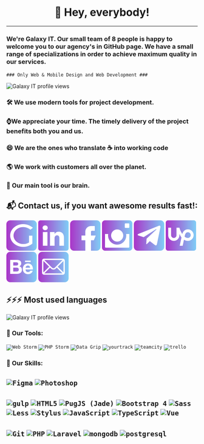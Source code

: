 <h1 align="center">👋 Hey, everybody!</h1>

---
### We're Galaxy IT. Our small team of 8 people is happy to welcome you to our agency's in GitHub page. We have a small range of specializations in order to achieve maximum quality in our services.

~~~
### Only Web & Mobile Design and Web Development ###
~~~

![Galaxy IT profile views][views]

### 🛠 We use modern tools for project development.

### ⌚We appreciate your time. The timely delivery of the project benefits both you and us.

### 😄 We are the ones who translate ☕ into working code

### 🌎 We work with customers all over the planet.

### 🧠 Our main tool is our brain.

## 📬 Contact us, if you want awesome results fast!:

[![website_src]][website]
[![linkedin_src]][linkedin]
[![facebook_src]][facebook]
[![instagram_src]][instagram]
[![telegram_src]][telegram]
[![upwork_src]][upwork]
[![behance_src]][behance]
[![mailto_src]][mailto]

## ⚡⚡⚡ Most used languages
![Galaxy IT profile views][stats]

### 🔨 Our Tools:
<code><img alt="Web Storm" width="40" height="40" src="https://cdn.worldvectorlogo.com/logos/webstorm-icon.svg" /></code>
<code><img alt="PHP Storm" width="40" height="40" src="https://cdn.worldvectorlogo.com/logos/phpstorm-1.svg" /></code>
<code><img alt="Data Grip" width="40" height="40" src="https://cdn.worldvectorlogo.com/logos/datagrip-icon.svg" /></code>
<code><img alt="yourtrack" width="40" height="40" src="https://cdn.worldvectorlogo.com/logos/yourtrack.svg" /></code>
<code><img alt="teamcity" width="40" height="40" src="https://cdn.worldvectorlogo.com/logos/teamcity-icon.svg" /></code>
<code><img alt="trello" width="40" height="40" src="https://cdn.worldvectorlogo.com/logos/trello.svg" /></code>

### 🔨 Our Skills:
<code><img alt="Figma" width="40" height="40" src="https://cdn.worldvectorlogo.com/logos/figma-1.svg" /></code>
<code><img alt="Photoshop" width="40" src="https://cdn.worldvectorlogo.com/logos/photoshop-cc.svg" /></code>
---
<code><img alt="gulp" width="15" height="40" src="https://cdn.worldvectorlogo.com/logos/gulp.svg" /></code>
<code><img alt="HTML5" width="40" src="https://image.flaticon.com/icons/svg/226/226269.svg" /></code>
<code><img alt="PugJS (Jade)" width="40" height="40" src="https://cdn.worldvectorlogo.com/logos/pug.svg" /></code>
<code><img alt="Bootstrap 4" width="40" height="40" src="https://cdn.worldvectorlogo.com/logos/bootstrap-4.svg" /></code>
<code><img alt="Sass" width="60" height="40" src="https://cdn.worldvectorlogo.com/logos/sass-1.svg" /></code>
<code><img alt="Less" width="60" height="40" src="https://cdn.worldvectorlogo.com/logos/less-63.svg" /></code>
<code><img alt="Stylus" width="60" height="40" src="https://cdn.worldvectorlogo.com/logos/stylus-1.svg" /></code>
<code><img alt="JavaScript" width="40" src="https://cdn.worldvectorlogo.com/logos/logo-javascript.svg" /></code>
<code><img alt="TypeScript" width="40" src="https://cdn.worldvectorlogo.com/logos/typescript.svg" /></code>
<code><img alt="Vue" width="40" height="40" src="https://cdn.worldvectorlogo.com/logos/vue-js-1.svg" /></code>
---
<code><img alt="Git" width="40" src="https://cdn.worldvectorlogo.com/logos/git-icon.svg" /></code>
<code><img alt="PHP" width="80" height="40" src="https://cdn.worldvectorlogo.com/logos/php-1.svg" /></code>
<code><img alt="Laravel" width="40" src="https://cdn.worldvectorlogo.com/logos/laravel-2.svg" /></code>
<code><img alt="mongodb" width="40" height="40" src="https://cdn.worldvectorlogo.com/logos/mongodb-icon-1.svg" /></code>
<code><img alt="postgresql" width="40" src="https://cdn.worldvectorlogo.com/logos/postgresql.svg" /></code>
---

[website]: https://galaxy-it.net/ "Galaxy IT The Team of web Development"
[website_src]: https://raw.githubusercontent.com/Galaxy-IT/Galaxy-IT/675004d7f4f4e7a6b54ce431b85bf619eefcb1c8/icon/website.svg "Galaxy IT The Team of web Development"

[linkedin]: https://www.linkedin.com/company/llc-galaxy-it/ "Galaxy IT in Linkedin"
[linkedin_src]: https://raw.githubusercontent.com/Galaxy-IT/Galaxy-IT/675004d7f4f4e7a6b54ce431b85bf619eefcb1c8/icon/linkedin.svg "Galaxy IT in Linkedin"

[facebook]: https://www.facebook.com/GalaxyITcompany/ "Official page of Galaxy IT in Facebook"
[facebook_src]: https://raw.githubusercontent.com/Galaxy-IT/Galaxy-IT/675004d7f4f4e7a6b54ce431b85bf619eefcb1c8/icon/facebook.svg "Official page of Galaxy IT in Facebook"

[instagram]: https://www.instagram.com/galaxy_it_company/ "Follow us in Instagramm"
[instagram_src]: https://raw.githubusercontent.com/Galaxy-IT/Galaxy-IT/675004d7f4f4e7a6b54ce431b85bf619eefcb1c8/icon/instagram.svg "Follow us in Instagramm"

[telegram]: https://t.me/galaxy_it "Write message for manager Galaxy IT in Telegramm"
[telegram_src]: https://raw.githubusercontent.com/Galaxy-IT/Galaxy-IT/675004d7f4f4e7a6b54ce431b85bf619eefcb1c8/icon/tg.svg "Write message for manager Galaxy IT in Telegramm"

[upwork]: https://www.upwork.com/ag/galaxy/ "Our Agency's page on UpWork"
[upwork_src]: https://raw.githubusercontent.com/Galaxy-IT/Galaxy-IT/675004d7f4f4e7a6b54ce431b85bf619eefcb1c8/icon/up.svg "Our Agency's page on UpWork"

[behance]: https://www.behance.net/GalaxyIT/ "Best work in our Portfolio on Behance"
[behance_src]: https://raw.githubusercontent.com/Galaxy-IT/Galaxy-IT/675004d7f4f4e7a6b54ce431b85bf619eefcb1c8/icon/behance.svg "Best work in our Portfolio on Behance"

[mailto]: mailto:hello@galaxy-it.net "To write email for Galaxy IT"
[mailto_src]: https://raw.githubusercontent.com/Galaxy-IT/Galaxy-IT/675004d7f4f4e7a6b54ce431b85bf619eefcb1c8/icon/mail.svg "To write email for Galaxy IT"

[stats]: https://github-readme-stats.vercel.app/api/top-langs/?username=Galaxy-IT&layout=compact "Our Stats"
[views]: https://gpvc.arturio.dev/Galaxy-IT "Profile Views"

[skill_html]: https://image.flaticon.com/icons/svg/226/226269.svg "HTML5"

<!-- later
[gps]: https://pagespeed-insights.herokuapp.com?url=https://galaxy-it.net&theme=dark

![Galaxy-IT's github stats](https://github-readme-stats.vercel.app/api?username=jakimoff&show_icons=true&title_color=fff&icon_color=79ff97&text_color=9f9f9f&bg_color=151515)

[![trophy](https://github-profile-trophy.vercel.app/?username=Galaxy-IT&theme=onedark)](https://github.com/ryo-ma/github-profile-trophy)
-->
